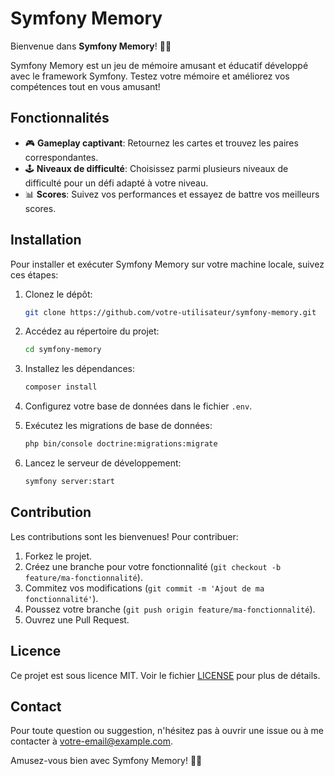 # Symfony Memory

Bienvenue dans **Symfony Memory**! 🧠🎉

Symfony Memory est un jeu de mémoire amusant et éducatif développé avec le framework Symfony. Testez votre mémoire et améliorez vos compétences tout en vous amusant!

## Fonctionnalités

- 🎮 **Gameplay captivant**: Retournez les cartes et trouvez les paires correspondantes.
- 🕹️ **Niveaux de difficulté**: Choisissez parmi plusieurs niveaux de difficulté pour un défi adapté à votre niveau.
- 📊 **Scores**: Suivez vos performances et essayez de battre vos meilleurs scores.

## Installation

Pour installer et exécuter Symfony Memory sur votre machine locale, suivez ces étapes:

1. Clonez le dépôt:
    ```bash
    git clone https://github.com/votre-utilisateur/symfony-memory.git
    ```
2. Accédez au répertoire du projet:
    ```bash
    cd symfony-memory
    ```
3. Installez les dépendances:
    ```bash
    composer install
    ```
4. Configurez votre base de données dans le fichier `.env`.

5. Exécutez les migrations de base de données:
    ```bash
    php bin/console doctrine:migrations:migrate
    ```
6. Lancez le serveur de développement:
    ```bash
    symfony server:start
    ```

## Contribution

Les contributions sont les bienvenues! Pour contribuer:

1. Forkez le projet.
2. Créez une branche pour votre fonctionnalité (`git checkout -b feature/ma-fonctionnalité`).
3. Commitez vos modifications (`git commit -m 'Ajout de ma fonctionnalité'`).
4. Poussez votre branche (`git push origin feature/ma-fonctionnalité`).
5. Ouvrez une Pull Request.

## Licence

Ce projet est sous licence MIT. Voir le fichier [LICENSE](LICENSE) pour plus de détails.

## Contact

Pour toute question ou suggestion, n'hésitez pas à ouvrir une issue ou à me contacter à [votre-email@example.com](mailto:votre-email@example.com).

Amusez-vous bien avec Symfony Memory! 🧩✨
